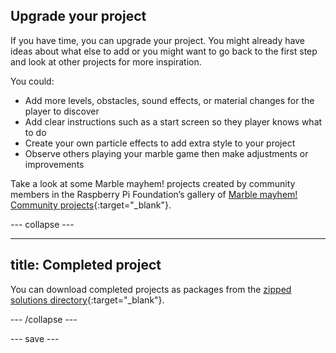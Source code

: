 ## Upgrade your project

If you have time, you can upgrade your project. You might already have ideas about what else to add or you might want to go back to the first step and look at other projects for more inspiration.

You could:
- Add more levels, obstacles, sound effects, or material changes for the player to discover
- Add clear instructions such as a start screen so they player knows what to do
- Create your own particle effects to add extra style to your project 
- Observe others playing your marble game then make adjustments or improvements

Take a look at some Marble mayhem! projects created by community members in the Raspberry Pi Foundation’s gallery of [Marble mayhem! Community projects](https://wke.lt/w/s/DS1fHk){:target="_blank"}.

--- collapse ---

---
title: Completed project
---

You can download completed projects as packages from the [zipped solutions directory](https://rpf.io/p/en/marble-mayhem-get){:target="_blank"}.

--- /collapse ---

--- save ---
